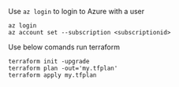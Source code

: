 Use `az login` to login to Azure with a user
```
az login
az account set --subscription <subscriptionid> 
```

Use below comands run terraform
```
terraform init -upgrade
terraform plan -out='my.tfplan'
terraform apply my.tfplan
```